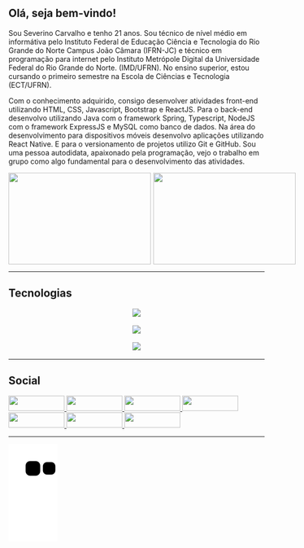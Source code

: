 ## Olá, seja bem-vindo!

Sou Severino Carvalho e tenho 21 anos. Sou técnico de nível médio em informátiva pelo Instituto Federal de Educação Ciência e Tecnologia do Rio Grande do Norte Campus João Câmara (IFRN-JC) e técnico em programação para internet pelo Instituto Metrópole Digital da Universidade Federal do Rio Grande do Norte. (IMD/UFRN). No ensino superior, estou cursando o primeiro semestre na Escola de Ciências e Tecnologia (ECT/UFRN).

Com o conhecimento adquirido, consigo desenvolver atividades front-end utilizando HTML, CSS, Javascript, Bootstrap e ReactJS. Para o back-end desenvolvo utilizando Java com o framework Spring, Typescript, NodeJS com o framework ExpressJS e MySQL como banco de dados. Na área do desenvolvimento para dispositivos móveis desenvolvo aplicações utilizando React Native. E para o versionamento de projetos utilizo Git e GitHub. Sou uma pessoa autodidata, apaixonado pela programação, vejo o trabalho em grupo como algo fundamental para o desenvolvimento das atividades.

<div style="margin-bottom:1em;">
  <a href="https://github.com/severino-carvalho">
    <div style="display:flex; gap:5px;">
      <img 
      height="180em"
      width="280em" 
      src="https://github-readme-stats.vercel.app/api?username=severino-carvalho&show_icons=true&theme=transparent&count_private=true" /> 
      <img
      height="180em" 
      width="280em" 
      src="https://github-readme-stats.vercel.app/api/top-langs/?username=severino-carvalho&layout=compact&theme=transparent&show_icons=true&langs_count=8"/>
    </div>
  </a>
</div>

---

## Tecnologias

<div>

  <div align="center">
    <p align="center">
      <a href="https://skillicons.dev">
        <img src="https://skillicons.dev/icons?i=html,css,bootstrap,javascript,react" />
      </a>
    </p>                       
  </div>

  <div align="center">
    <p align="center">
      <a href="https://skillicons.dev">
        <img src="https://skillicons.dev/icons?i=nodejs,typescript,java,spring,mysql,docker" />
      </a>
    </p>                       
  </div>

  <div align="center">
    <p align="center">
      <a href="https://skillicons.dev">
        <img src="https://skillicons.dev/icons?i=git,github" />
      </a>
    </p>                       
  </div>
  
---

## Social

<div stats="display: flex;">
  <!--  Discord -->
  <a 
  href="https://discord.gg/9WpdURtWKE" 
  target="_blank">
    <img
    style="width: 110px; height: 30px;" 
    src="https://img.shields.io/badge/Discord-7289DA?style=for-the-badge&logo=discord&logoColor=white" 
    target="_blank" />
  </a>
  <!--  GitHub  -->
  <a 
  href="http://github.com/severino-carvalho"
  target="_blank">
    <img 
    style="width: 110px; height: 30px;"
    src="https://img.shields.io/badge/GitHub-100000?style=for-the-badge&logo=github&logoColor=white" target="_blank">
  </a>
  <!--  Gmail  -->
  <a href="mailto:severinocarvalho14@gmail.com">
    <img 
    style="width: 110px; height: 30px;"
    src="https://camo.githubusercontent.com/571384769c09e0c66b45e39b5be70f68f552db3e2b2311bc2064f0d4a9f5983b/68747470733a2f2f696d672e736869656c64732e696f2f62616467652f476d61696c2d4431343833363f7374796c653d666f722d7468652d6261646765266c6f676f3d676d61696c266c6f676f436f6c6f723d7768697465" 
    data-canonical-src="https://img.shields.io/badge/Gmail-D14836?style=for-the-badge&logo=gmail&logoColor=white" />
  </a>
  <!--  Instagram  -->
  <a 
  href="https://www.instagram.com/seve_neto7/" 
  target="_blank">
    <img 
    style="width: 110px; height: 30px;"
    src="https://img.shields.io/badge/-Instagram-%23E4405F?style=for-the-badge&logo=instagram&logoColor=white" target="_blank" />
  </a>
  <!--  LinkedIn  -->
  <a 
  href="https://www.linkedin.com/in/dev-severino-carvalho/"
  target="_blank">
    <img 
    style="width: 110px; height: 30px;"
    src="https://img.shields.io/badge/-LinkedIn-%230077B5?style=for-the-badge&logo=linkedin&logoColor=white" target="_blank">
  </a> 
  <!--  Twitter  -->
  <a 
  href="https://twitter.com/dev_severino" 
  target="_blank">
    <img 
    style="width: 110px; height: 30px;"
    src="https://img.shields.io/badge/Twitter-1DA1F2?style=for-the-badge&logo=twitter&logoColor=white" 
    target="_blank">
  </a>
  <!--  WhatsApp  -->
  <a 
  href="https://wa.me/5584994650540"
  target="_blank">
    <img 
    style="width: 110px; height: 30px;"
    src="https://img.shields.io/badge/WhatsApp-25D366?style=for-the-badge&logo=whatsapp&logoColor=white" target="_blank">
  </a>
</div>

---

![Snake animation](https://github.com/severino-carvalho/severino-carvalho/blob/output/github-contribution-grid-snake.svg)

</div>
